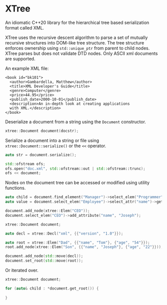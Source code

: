 # XTree
An idiomatic C++20 library for the hierarchical tree based serialization format called XML.

XTree uses the recursive descent algorithm to parse a set of mutually recursive structures
into DOM-like tree structure. The tree structure enforces ownership using `std::unique_ptr` from parent
to child nodes. XTree parses but does not validate DTD nodes. Only ASCII xml documents are supported.

An example XML file:
```
<book id="bk101">
  <author>Gambardella, Matthew</author>
  <title>XML Developer's Guide</title>
  <genre>Computer</genre>
  <price>44.95</price>
  <publish_date>2000-10-01</publish_date>
  <description>An in-depth look at creating applications
  with XML.</description>
</book>
```

Deserialize a document from a string using the `Document` constructor.

```c++
xtree::Document document(docstr);
```

Serialize a document into a string or file using `xtree::Document::serialize()` or the `<<` operator.
```c++
auto str = document.serialize();

std::ofstream ofs;
ofs.open("doc.xml", std::ofstream::out | std::ofstream::trunc);
ofs << document;
```

Nodes on the document tree can be accessed or modified using utility functions.
```c++
auto child = document.find_element("Manager")->select_elem("Programmer");
auto value = document.select_elem("Employee")->select_attr("name")->get_value();

document.add_node(xtree::Elem("CEO"));
document.select_elem("CEO")->add_attribute("name", "Joseph");
```

```c++
xtree::Document document;

auto decl = xtree::Decl("xml", {{"version", "1.0"}});

auto root = xtree::Elem("Dad", {{"name", "Tom"}, {"age", "54"}});
root.add_node(xtree::Elem("Son", {{"name", "Joseph"}, {"age", "22"}}));

document.add_node(std::move(decl));
document.set_root(std::move(root));
```
Or iterated over.
```c++
xtree::Document document;

for (auto& child : *document.get_root()) {
    
}
```